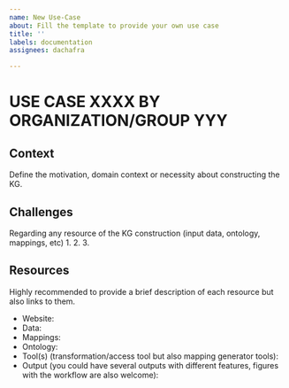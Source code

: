 ```yaml
---
name: New Use-Case
about: Fill the template to provide your own use case
title: ''
labels: documentation
assignees: dachafra

---
```


# USE CASE XXXX BY ORGANIZATION/GROUP YYY

## Context
Define the motivation, domain context or necessity about constructing the KG.

## Challenges
Regarding any resource of the KG construction (input data, ontology, mappings, etc)
1.
2.
3. 

## Resources
Highly recommended to provide a brief description of each resource but also links to them.
- Website: 
- Data:
- Mappings:
- Ontology:
- Tool(s) (transformation/access tool but also mapping generator tools):
- Output (you could have several outputs with different features, figures with the workflow are also welcome):
